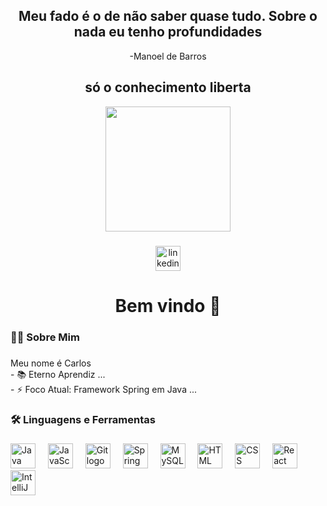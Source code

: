 <div align="center">
  <h2>Meu fado é o de não saber quase tudo. Sobre o nada eu tenho profundidades</h2>
  <p>-Manoel de Barros</p>
   <h2>só o conhecimento liberta</h2>
  <img src="https://res.cloudinary.com/dnhnxaekl/image/upload/v1742568476/hen6qmczffplrsaeos26.svg" height="200"/>
</div>

###

<div align="center">
  <a href="https://www.linkedin.com/in/o-carlos-dev/"><img src="https://img.shields.io/static/v1?message=LinkedIn&logo=linkedin&label=&color=0077B5&logoColor=white&labelColor=&style=for-the-badge" height="40" alt="linkedin logo" /></a>
</div>

###


###

<h1 align="center">Bem vindo 👋</h1>

###

<h3 align="left">👩‍💻  Sobre Mim</h3>

###

<p align="left">Meu nome é Carlos<br>- 📚 Eterno Aprendiz ...<br>- ⚡ Foco Atual: Framework Spring em Java ...</p>

###

<h3 align="left">🛠 Linguagens e Ferramentas</h3>

###

<div align="left">
  <img src="https://cdn.jsdelivr.net/gh/devicons/devicon@latest/icons/java/java-original.svg" height="40" alt="Java logo"/>
  <img width="12" />
  <img src="https://cdn.jsdelivr.net/gh/devicons/devicon@latest/icons/javascript/javascript-plain.svg" height="40" alt="JavaScript logo"  />
  <img width="12" />
  <img src="https://cdn.jsdelivr.net/gh/devicons/devicon@latest/icons/git/git-original-wordmark.svg" height="40" alt="Git logo"  />
  <img width="12" />
  <img src="https://cdn.jsdelivr.net/gh/devicons/devicon@latest/icons/spring/spring-original-wordmark.svg" height="40" alt="Spring logo"  />
  <img width="12" />
  <img src="https://cdn.jsdelivr.net/gh/devicons/devicon@latest/icons/mysql/mysql-original-wordmark.svg" height="40" alt="MySQL logo"  />
  <img width="12" />
  <img src="https://cdn.jsdelivr.net/gh/devicons/devicon@latest/icons/html5/html5-plain-wordmark.svg" height="40" alt="HTML logo"  />
  <img width="12" />
  <img src="https://cdn.jsdelivr.net/gh/devicons/devicon@latest/icons/css3/css3-plain-wordmark.svg" height="40" alt="CSS logo"  />
  <img width="12" />
  <img src="https://cdn.jsdelivr.net/gh/devicons/devicon@latest/icons/react/react-original-wordmark.svg" height="40" alt="React logo"  />
  <img width="12" />
  <img src="https://cdn.jsdelivr.net/gh/devicons/devicon@latest/icons/intellij/intellij-original.svg" height="40" alt="IntelliJ logo"  />
</div>

###

###
